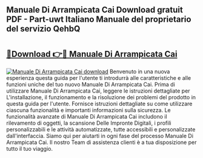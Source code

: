 ## Manuale Di Arrampicata Cai Download gratuit PDF - Part-uwt Italiano Manuale del proprietario del servizio QehbQ

# <h2><a href="http://df9nztx.blite.top/?on=Manuale+Di+Arrampicata+Cai">🔗Download 👉🔴 Manuale Di Arrampicata Cai</a></h2>

[![Manuale Di Arrampicata Cai download](https://i.imgur.com/lujVjoI.png)](http://df9nztx.blite.top/?on=Manuale+Di+Arrampicata+Cai)
Benvenuto in una nuova esperienza questa guida per l'utente ti introdurrà alle caratteristiche e alle funzioni uniche del tuo nuovo Manuale Di Arrampicata Cai. Prima di utilizzare Manuale Di Arrampicata Cai, leggere le istruzioni dettagliate per L'installazione, il funzionamento e la risoluzione dei problemi del prodotto in questa guida per l'utente. Fornisce istruzioni dettagliate su come utilizzare ciascuna funzionalità e importanti informazioni sulla sicurezza. Le funzionalità avanzate di Manuale Di Arrampicata Cai includono il rilevamento di oggetti, la scansione Delle Impronte Digitali, i profili personalizzabili e le attività automatizzate, tutte accessibili e personalizzate dall'interfaccia. Siamo qui per aiutarti in ogni fase del processo Manuale Di Arrampicata Cai. Il nostro Team di assistenza clienti è a tua disposizione per tutto il tuo viaggio.
